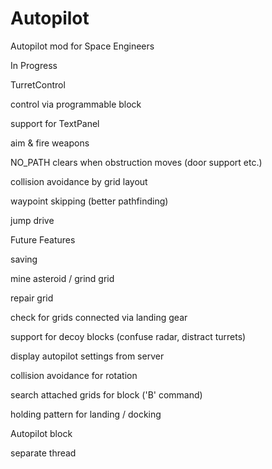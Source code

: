 # Autopilot
Autopilot mod for Space Engineers

In Progress

TurretControl

control via programmable block

support for TextPanel

aim & fire weapons

NO_PATH clears when obstruction moves (door support etc.)

collision avoidance by grid layout

waypoint skipping (better pathfinding)

jump drive



Future Features

saving

mine asteroid / grind grid

repair grid

check for grids connected via landing gear

support for decoy blocks (confuse radar, distract turrets)

display autopilot settings from server

collision avoidance for rotation

search attached grids for block ('B' command)

holding pattern for landing / docking

Autopilot block

separate thread
